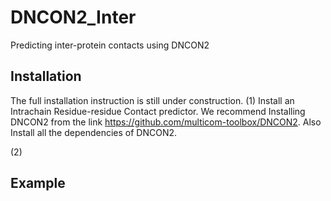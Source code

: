 # DNCON2_Inter
Predicting inter-protein contacts using DNCON2

## Installation
The full installation instruction is still under construction. 
(1) Install an Intrachain Residue-residue Contact predictor. We recommend Installing DNCON2 from the link https://github.com/multicom-toolbox/DNCON2. Also Install all the dependencies of DNCON2.

(2) 




## Example
